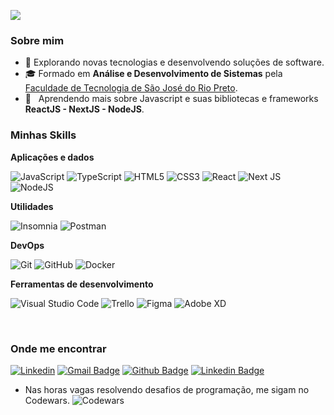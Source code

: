 ![](https://komarev.com/ghpvc/?username=kelsondouglas&color=006bed)

<h3>Sobre mim</h3>

- 🤔 Explorando novas tecnologias e desenvolvendo soluções de software.
- 🎓 Formado em **Análise e Desenvolvimento de Sistemas** pela <a href="https://fatecriopreto.edu.br/">Faculdade de Tecnologia de São José do Rio Preto</a>.
- 🌱 &nbsp; Aprendendo mais sobre Javascript e suas bibliotecas e frameworks **ReactJS - NextJS - NodeJS**.

<h3>Minhas Skills</h3>

**Aplicações e dados**

![JavaScript](https://img.shields.io/badge/javascript-%23323330.svg?style=for-the-badge&logo=javascript&logoColor=%23F7DF1E)
![TypeScript](https://img.shields.io/badge/typescript-%23007ACC.svg?style=for-the-badge&logo=typescript&logoColor=white)
![HTML5](https://img.shields.io/badge/html5-%23E34F26.svg?style=for-the-badge&logo=html5&logoColor=white)
![CSS3](https://img.shields.io/badge/css3-%231572B6.svg?style=for-the-badge&logo=css3&logoColor=white)
![React](https://img.shields.io/badge/react-%2320232a.svg?style=for-the-badge&logo=react&logoColor=%2361DAFB)
![Next JS](https://img.shields.io/badge/Next-black?style=for-the-badge&logo=next.js&logoColor=white)
![NodeJS](https://img.shields.io/badge/node.js-6DA55F?style=for-the-badge&logo=node.js&logoColor=white)

**Utilidades**

![Insomnia](https://img.shields.io/badge/Insomnia-black?style=for-the-badge&logo=insomnia&logoColor=5849BE)
![Postman](https://img.shields.io/badge/Postman-FF6C37?style=for-the-badge&logo=postman&logoColor=white)

**DevOps**

![Git](https://img.shields.io/badge/git-%23F05033.svg?style=for-the-badge&logo=git&logoColor=white)
![GitHub](https://img.shields.io/badge/github-%23121011.svg?style=for-the-badge&logo=github&logoColor=white)
![Docker](https://img.shields.io/badge/docker-%230db7ed.svg?style=for-the-badge&logo=docker&logoColor=white)

**Ferramentas de desenvolvimento**

![Visual Studio Code](https://img.shields.io/badge/Visual%20Studio%20Code-0078d7.svg?style=for-the-badge&logo=visual-studio-code&logoColor=white)
![Trello](https://img.shields.io/badge/Trello-%23026AA7.svg?style=for-the-badge&logo=Trello&logoColor=white)
![Figma](https://img.shields.io/badge/figma-%23F24E1E.svg?style=for-the-badge&logo=figma&logoColor=white)
![Adobe XD](https://img.shields.io/badge/Adobe%20XD-470137?style=for-the-badge&logo=Adobe%20XD&logoColor=#FF61F6)

<br/>

<h3>Onde me encontrar</h3>

[![Linkedin](https://img.shields.io/badge/-kelsondouglas-blue?style=flat-square&logo=Linkedin&logoColor=white&link=https://www.linkedin.com/in/kelson-douglas/)](https://www.linkedin.com/in/kelson-douglas/)
[![Gmail Badge](https://img.shields.io/badge/-kelsondouglas23@hotmail.com-006bed?style=flat-square&logo=Gmail&logoColor=white&link=mailto:kelsondouglas23@hotmail.com)](mailto:kelsondouglas23@hotmail.com)
[![Github Badge](https://img.shields.io/badge/-Github-000?style=flat-square&logo=Github&logoColor=white&link=https://github.com/kelsondouglas)](https://github.com/kelsondouglas)
[![Linkedin Badge](https://img.shields.io/badge/-LinkedIn-blue?style=flat-square&logo=Linkedin&logoColor=white&link=https://www.linkedin.com/in/kelson-douglas/)](https://www.linkedin.com/in/kelson-douglas/)

- Nas horas vagas resolvendo desafios de programação, me sigam no Codewars.
![Codewars](https://github.r2v.ch/codewars?user=kelsondouglas&stroke=%23BB432C)
